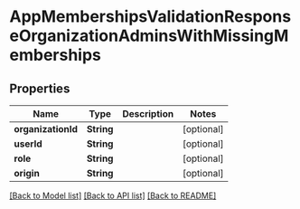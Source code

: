 # AppMembershipsValidationResponseOrganizationAdminsWithMissingMemberships

## Properties
Name | Type | Description | Notes
------------ | ------------- | ------------- | -------------
**organizationId** | **String** |  | [optional] 
**userId** | **String** |  | [optional] 
**role** | **String** |  | [optional] 
**origin** | **String** |  | [optional] 

[[Back to Model list]](../README.md#documentation-for-models) [[Back to API list]](../README.md#documentation-for-api-endpoints) [[Back to README]](../README.md)


